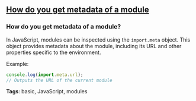 ## [How do you get metadata of a module](#how-do-you-get-metadata-of-a-module)

### How do you get metadata of a module?

In JavaScript, modules can be inspected using the `import.meta` object. This object provides metadata about the module, including its URL and other properties specific to the environment.

Example:

```javascript
console.log(import.meta.url);
// Outputs the URL of the current module
```

**Tags**: basic, JavaScript, modules


